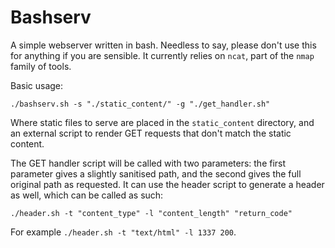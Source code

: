 # Bashserv
A simple webserver written in bash. Needless to say, please don't use this for anything if you are sensible. It currently relies on `ncat`, part of the `nmap` family of tools.

Basic usage:

    ./bashserv.sh -s "./static_content/" -g "./get_handler.sh"

Where static files to serve are placed in the `static_content` directory, and an external script to render GET requests that don't match the static content.

The GET handler script will be called with two parameters: the first parameter gives a slightly sanitised path, and the second gives the full original path as requested. It can use the header script to generate a header as well, which can be called as such:

    ./header.sh -t "content_type" -l "content_length" "return_code"

For example `./header.sh -t "text/html" -l 1337 200`.
